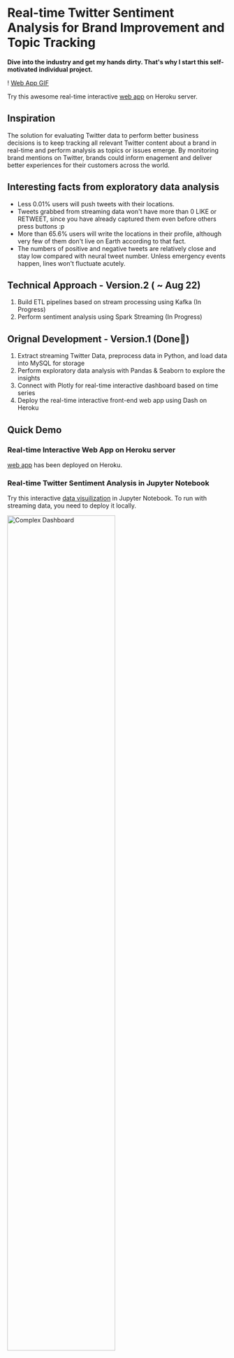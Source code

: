 # Real-time Twitter Sentiment Analysis for Brand Improvement and Topic Tracking

__Dive into the industry and get my hands dirty. That's why I start this self-motivated individual project.__

! [Web App GIF](Figures/Web_App_GIF.gif)

Try this awesome real-time interactive [web app](https://twitter-analysis-web-app.herokuapp.com) on Heroku server.

## Inspiration
The solution for evaluating Twitter data to perform better business decisions is to keep tracking all relevant Twitter content about a brand in real-time and perform analysis as topics or issues emerge. By monitoring brand mentions on Twitter, brands could inform enagement and deliver better experiences for their customers across the world.

## Interesting facts from exploratory data analysis
- Less 0.01% users will push tweets with their locations.
- Tweets grabbed from streaming data won't have more than 0 LIKE or RETWEET, since you have already captured them even before others press buttons :p
- More than 65.6% users will write the locations in their profile, although very few of them don't live on Earth according to that fact.
- The numbers of positive and negative tweets are relatively close and stay low compared with neural tweet number. Unless emergency events happen, lines won't fluctuate acutely.

## Technical Approach - Version.2 ( ~ Aug 22)
1. Build ETL pipelines based on stream processing using Kafka (In Progress)
2. Perform sentiment analysis using Spark Streaming (In Progress)

## Orignal Development - Version.1 (Done🎉)
1. Extract streaming Twitter Data, preprocess data in Python, and load data into MySQL for storage
2. Perform exploratory data analysis with Pandas & Seaborn to explore the insights
3. Connect with Plotly for real-time interactive dashboard based on time series
4. Deploy the real-time interactive front-end web app using Dash on Heroku 

## Quick Demo 

### Real-time Interactive Web App on Heroku server
[web app](https://twitter-analysis-web-app.herokuapp.com) has been deployed on Heroku.


### Real-time Twitter Sentiment Analysis in Jupyter Notebook
Try this interactive [data visuilization](https://nbviewer.jupyter.org/github/Chulong-Li/Twitter-Data-Sentiment-Analysis/blob/master/Trend_Analysis_Complex.ipynb) in Jupyter Notebook. To run with streaming data, you need to deploy it locally.

<img src="https://github.com/Chulong-Li/Twitter-Data-Sentiment-Analysis/blob/master/Figures/Complex.png" alt="Complex Dashboard" width="70%" height="70%">

## Get Started

### Pre-installation
```
pip install -r requirements.txt
```
### Set-up
Create a file called ```credentials.py``` and fill in the following content
```
# Go to http://apps.twitter.com and create an app.
# The consumer key and secret will be generated for you
API_KEY = "XXXXXXXXXXXXXX"
API_SECRET_KEY = "XXXXXXXXXXXXXXXXXXXXXXXXXXXXXXXXXXXXXXXXXXXXXXXXXX"

# After the step above, you will be redirected to your app's page.
# Create an access token under the the "Your access token" section
ACCESS_TOEKN = "XXXXXXXXXXXXXXXXXXXXXXXXXXXXXXXXXXXXXXXXXXXXXXXX"
ACCESS_TOKEN_SECRET = "XXXXXXXXXXXXXXXXXXXXXXXXXXXXXXXXXXXXXXXXXXX"
```

Create local MySQL database with info below
```
host="localhost"
user="root"
passwd="password"
database_table="TwitterDB"
```

### Track Word Setting (Optional)
You can change the ```TRACK_WORDS``` in ```settings.py``` into any word, brand, or topic you're interested.

### Stream the complex visualization
To perform streaming processing on dashboard, you need to deploy all settings above as well as let ```Main.ipynb``` keep listening.

### Run
Run ```Main.ipynb``` to start scraping data on Jupter Notebook. 

Run ```Analysis.ipynb``` to perform data analysis for brand improvement after ```Main.ipynb``` starts running.

Run ```Trend_Analysis_Complex``` to track topic trends on Twitter after ```Main.ipynb``` starts running.

Note: Since streaming process is always on, press STOP button to finsih.

## Challenges
- Unstructured tweet texts may contain messy code and emoji characters
- Some brands may take a long time to collection enough data to perform analysis on issue emerging since they target specify groups of people
- Some hot words will uncover useful insights only after appearing more than 10k times on tweets
- Plotly doesn't have well-document on reference making customize dashboard much harder
- More challenges on the way, but Google, StackOverFlow, Towards Data Science, and GitHub will always be your best friends

## What's next?
In the future, I'll write a tech blog on Towards Data Science to elaborate details under the hood. So stay tuned.
